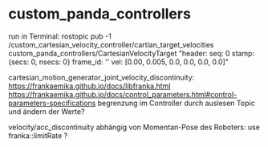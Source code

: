 # custom_panda_controllers

run in Terminal: rostopic pub -1 /custom_cartesian_velocity_controller/cartian_target_velocities custom_panda_controllers/CartesianVelocityTarget "header: seq: 0 stamp: {secs: 0, nsecs: 0} frame_id: '' vel: [0.00, 0.005, 0.0, 0.0, 0.0, 0.0]"

cartesian_motion_generator_joint_velocity_discontinuity: https://frankaemika.github.io/docs/libfranka.html https://frankaemika.github.io/docs/control_parameters.html#control-parameters-specifications begrenzung im Controller durch auslesen Topic und ändern der Werte?

velocity/acc_discontinuity abhängig von Momentan-Pose des Roboters: use franka::limitRate ?
